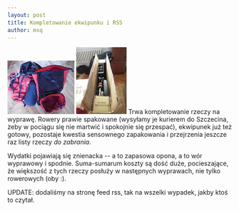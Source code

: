 ```yaml
---
layout: post
title: Kompletowanie ekwipunku i RSS
author: msq
---
```


<a href="./images/news/preparations_01.jpg"><img src="./images/news/preparations_01_thumb.jpg" class="left" /></a>
<a href="./images/news/preparations_02.jpg"><img src="./images/news/preparations_02_thumb.jpg" class="right" /></a>
Trwa kompletowanie rzeczy na wyprawę. Rowery prawie spakowane (wysyłamy je
kurierem do Szczecina, żeby w pociągu się nie martwić i spokojnie się przespać),
ekwipunek już też gotowy, pozostaje kwestia sensownego zapakowania i przejrzenia
jeszcze raz listy rzeczy _do zabrania_.

Wydatki pojawiają się znienacka -- a to zapasowa opona, a to wór wyprawowy i
spodnie. Suma-sumarum koszty są dość duże, pocieszające, że większość z tych
rzeczy posłuży w następnych wyprawach, nie tylko rowerowych (oby :).

UPDATE: dodaliśmy na stronę feed rss, tak na wszelki wypadek, jakby ktoś to
czytał.
